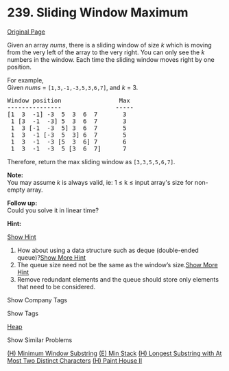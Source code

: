 # 239. Sliding Window Maximum

[Original Page](https://leetcode.com/problems/sliding-window-maximum/)

Given an array _nums_, there is a sliding window of size _k_ which is moving from the very left of the array to the very right. You can only see the _k_ numbers in the window. Each time the sliding window moves right by one position.

For example,  
Given _nums_ = `[1,3,-1,-3,5,3,6,7]`, and _k_ = 3.

<pre>Window position                Max
---------------               -----
[1  3  -1] -3  5  3  6  7       3
 1 [3  -1  -3] 5  3  6  7       3
 1  3 [-1  -3  5] 3  6  7       5
 1  3  -1 [-3  5  3] 6  7       5
 1  3  -1  -3 [5  3  6] 7       6
 1  3  -1  -3  5 [3  6  7]      7
</pre>

Therefore, return the max sliding window as `[3,3,5,5,6,7]`.

**Note:**  
You may assume _k_ is always valid, ie: 1 ≤ k ≤ input array's size for non-empty array.

**Follow up:**  
Could you solve it in linear time?

**Hint:**

[Show Hint](#)

1.  How about using a data structure such as deque (double-ended queue)?[Show More Hint](#)
2.  The queue size need not be the same as the window’s size.[Show More Hint](#)
3.  Remove redundant elements and the queue should store only elements that need to be considered.

<div>

<div id="company_tags" class="btn btn-xs btn-warning">Show Company Tags</div>

<span class="hidebutton" style="display: none;">[Amazon](/company/amazon/) [Google](/company/google/) [Zenefits](/company/zenefits/)</span></div>

<div>

<div id="tags" class="btn btn-xs btn-warning">Show Tags</div>

<span class="hidebutton">[Heap](/tag/heap/)</span></div>

<div>

<div id="similar" class="btn btn-xs btn-warning">Show Similar Problems</div>

<span class="hidebutton">[(H) Minimum Window Substring](/problems/minimum-window-substring/) [(E) Min Stack](/problems/min-stack/) [(H) Longest Substring with At Most Two Distinct Characters](/problems/longest-substring-with-at-most-two-distinct-characters/) [(H) Paint House II](/problems/paint-house-ii/)</span></div>